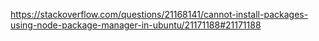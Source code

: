 https://stackoverflow.com/questions/21168141/cannot-install-packages-using-node-package-manager-in-ubuntu/21171188#21171188
